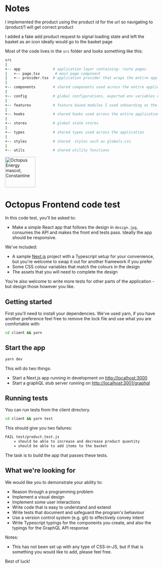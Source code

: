 # Notes

I implemented the product using the product id for the url so navigating
to /product/1 will get correct product

I added a fake add product request to signal loading state and left 
the basket as an icon ideally would go to the basket page

Most of the code lives in the `src` folder and looks something like this:

````sh
src
|
+-- app               # application layer containing: route pages
|   +-- page.tsx       # main page component
|   +-- provider.tsx  # application provider that wraps the entire application with different global providers
|
+-- components        # shared components used across the entire application
|
+-- config            # global configurations, exported env variables etc.
|
+-- features          # feature based modules I used onboarding as the main feature for this app
|
+-- hooks             # shared hooks used across the entire application
|
+-- stores            # global state stores
|
+-- types             # shared types used across the application
|
+-- styles            # shared  styles such as globals.css
|
+-- utils             # shared utility functions
````


<img src="https://static.octopuscdn.com/constantine/constantine.svg" alt="Octopus Energy mascot, Constantine" width="100" />

# Octopus Frontend code test

In this code test, you'll be asked to:

- Make a simple React app that follows the design in `design.jpg`, consumes the API and makes the front end tests pass. Ideally the app should be responsive.

We've included:

- A sample [Next.js](https://nextjs.org/) project with a Typescript setup for your convenience, but you're welcome to swap it out for another framework if you prefer
- Some CSS colour variables that match the colours in the design
- The assets that you will need to complete the design

You're also welcome to write more tests for other parts of the application - but design those however you like.

## Getting started

First you'll need to install your dependencies. We've used yarn, if you have another preference feel free to remove the lock file and use what you are comfortable with:

```sh
cd client && yarn
```

## Start the app

```sh
yarn dev
```

This will do two things:

- Start a Next.js app running in development on <http://localhost:3000>
- Start a graphQL stub server running on <http://localhost:3001/graphql>

## Running tests

You can run tests from the client directory.

```sh
cd client && yarn test
```

This should give you two failures:

```sh
FAIL test/product.test.js
    ✕ should be able to increase and decrease product quantity
    ✕ should be able to add items to the basket
```

The task is to build the app that passes these tests.

## What we're looking for

We would like you to demonstrate your ability to:

- Reason through a programming problem
- Implement a visual design
- Implement some user interactions
- Write code that is easy to understand and extend
- Write tests that document and safeguard the program's behaviour
- Use a version control system (e.g. git) to effectively convey intent
- Write Typescript typings for the components you create, and also the typings for the GraphQL API response

Notes:

- This has not been set up with any type of CSS-in-JS, but if that is something you would like to add, please feel free.

Best of luck!
